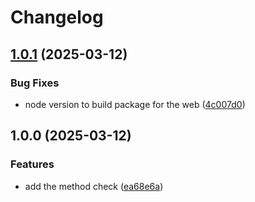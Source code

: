 # Changelog

## [1.0.1](https://github.com/cheminfo/validate-cas-number/compare/v1.0.0...v1.0.1) (2025-03-12)


### Bug Fixes

* node version to build package for the web ([4c007d0](https://github.com/cheminfo/validate-cas-number/commit/4c007d0956a053fe698a58d704c64bdfb2d3ebdc))

## 1.0.0 (2025-03-12)


### Features

* add the method check ([ea68e6a](https://github.com/cheminfo/validate-cas-number/commit/ea68e6a252237e797ce3b72b283c5262e2d5afd2))
